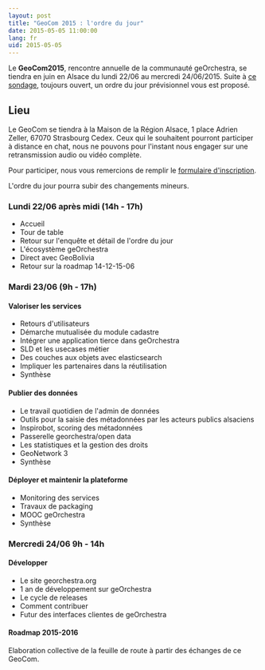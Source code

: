 ```yaml
---
layout: post
title: "GeoCom 2015 : l'ordre du jour"
date: 2015-05-05 11:00:00
lang: fr
uid: 2015-05-05
---
```


Le **GeoCom2015**, rencontre annuelle de la communauté geOrchestra, se tiendra en juin en Alsace du lundi 22/06 au mercredi 24/06/2015. Suite à
<a href="https://sdi.georchestra.org/limesurvey/index.php/446666/lang-fr" data-proofer-ignore>ce sondage</a>, toujours ouvert, un ordre du jour prévisionnel vous est proposé.

<!--more-->

## Lieu

Le GeoCom se tiendra à la Maison de la Région Alsace, 1 place Adrien Zeller, 67070 Strasbourg Cedex. Ceux qui le souhaitent pourront participer à distance en chat,
nous ne pouvons pour l'instant nous engager sur une retransmission audio ou vidéo complète.

Pour participer, nous vous remercions de remplir le <a href="https://www.cigalsace.org/portail/fr/form/713/invitation-geocom-2015" data-proofer-ignore>formulaire d'inscription</a>.

L'ordre du jour pourra subir des changements mineurs.



### Lundi 22/06 après midi (14h - 17h)

* Accueil
* Tour de table
* Retour sur l'enquête et détail de l'ordre du jour
* L'écosystème geOrchestra
* Direct avec GeoBolivia
* Retour sur la roadmap 14-12-15-06


### Mardi 23/06 (9h - 17h)

#### Valoriser les services

* Retours d'utilisateurs
* Démarche mutualisée du module cadastre
* Intégrer une application tierce dans geOrchestra
* SLD et les usecases métier
* Des couches aux objets avec elasticsearch
* Impliquer les partenaires dans la réutilisation
* Synthèse


#### Publier des données

* Le travail quotidien de l'admin de données
* Outils pour la saisie des métadonnées par les acteurs publics alsaciens
* Inspirobot, scoring des métadonnées
* Passerelle georchestra/open data
* Les statistiques et la gestion des droits
* GeoNetwork 3
* Synthèse



#### Déployer et maintenir la plateforme

* Monitoring des services
* Travaux de packaging
* MOOC geOrchestra
* Synthèse



### Mercredi 24/06 9h - 14h

#### Développer

* Le site georchestra.org
* 1 an de développement sur geOrchestra
* Le cycle de releases
* Comment contribuer
* Futur des interfaces clientes de geOrchestra


#### Roadmap 2015-2016

Elaboration collective de la feuille de route à partir des échanges de ce GeoCom.